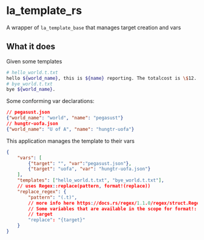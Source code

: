 # la_template_rs

A wrapper of `la_template_base` that manages target creation and vars

## What it does

Given some templates
```bash
# hello_world.t.txt
hello ${world_name}, this is ${name} reporting. The totalcost is \$12.
# bye_world.t.txt
bye ${world_name}.
```


Some conforming var declarations:
```json
// pegasust.json
{"world_name": "world", "name": "pegasust"}
// hungtr-uofa.json
{"world_name": "U of A", "name": "hungtr-uofa"}
```

This application manages the template to their vars

```json
{
    "vars": [
        {"target": "", "var":"pegasust.json"},
        {"target": "uofa", "var": "hungtr-uofa.json"}
    ],
    "templates": ["hello_world.t.txt", "bye_world.t.txt"],
    // uses Regex::replace(pattern, format!(replace))
    "replace_regex": {
        "pattern": "(.t)",
        // more info here https://docs.rs/regex/1.1.0/regex/struct.Regex.html#method.replace
        // Some variables that are available in the scope for format!:
        // target
        "replace": "{target}"
    }
}
```

